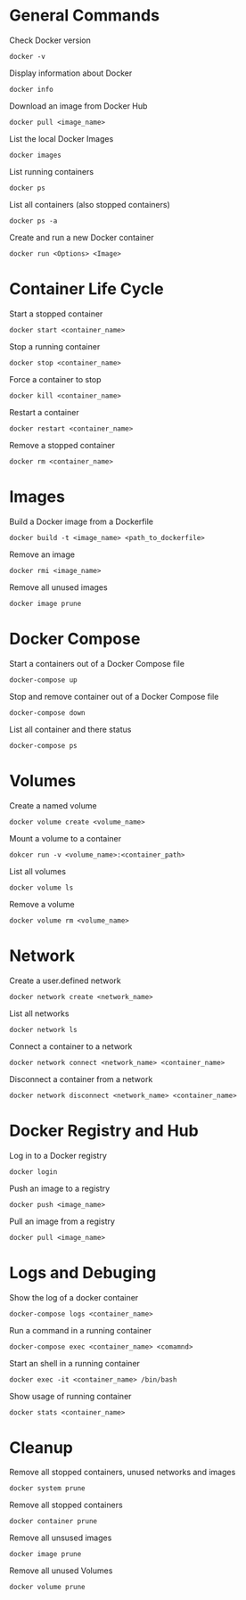 # General Commands
Check Docker version
```
docker -v
```
Display information about Docker
```
docker info
```
Download an image from Docker Hub
```
docker pull <image_name>
```
List the local Docker Images
```
docker images
```
List running containers
```
docker ps
```
List all containers (also stopped containers)
```
docker ps -a
```
Create and run a new Docker container
```
docker run <Options> <Image>
```

# Container Life Cycle
Start a stopped container
```
docker start <container_name>
```
Stop a running container
```
docker stop <container_name>
```
Force a container to stop
```
docker kill <container_name>
```
Restart a container
```
docker restart <container_name>
```
Remove a stopped container
```
docker rm <container_name>
```

# Images
Build a Docker image from a Dockerfile
```
docker build -t <image_name> <path_to_dockerfile>
```
Remove an image
```
docker rmi <image_name>
```
Remove all unused images
```
docker image prune
```

# Docker Compose
Start a containers out of a Docker Compose file
```
docker-compose up
```
Stop and remove container out of a Docker Compose file
```
docker-compose down
```
List all container and there status
```
docker-compose ps
```

# Volumes
Create a named volume
```
docker volume create <volume_name>
```
Mount a volume to a container
```
dokcer run -v <volume_name>:<container_path>
```
List all volumes
```
docker volume ls
```
Remove a volume
```
docker volume rm <volume_name>
```

# Network
Create a user.defined network
```
docker network create <network_name>
```
List all networks
```
docker network ls
```
Connect a container to a network
```
docker network connect <network_name> <container_name>
```
Disconnect a container from a network
```
docker network disconnect <network_name> <container_name>
```

# Docker Registry and Hub
Log in to a Docker registry
```
docker login
```
Push an image to a registry
```
docker push <image_name>
```
Pull an image from a registry
```
docker pull <image_name>
```

# Logs and Debuging
Show the log of a docker container
```
docker-compose logs <container_name>
```
Run a command in a running container
```
docker-compose exec <container_name> <comamnd>
```
Start an shell in a running container
```
docker exec -it <container_name> /bin/bash
```
Show usage of running container
```
docker stats <container_name>
```

# Cleanup
Remove all stopped containers, unused networks and images
```
docker system prune
```
Remove all stopped containers
```
docker container prune
```
Remove all unsused images
```
docker image prune
```
Remove all unused Volumes
```
docker volume prune
```
```
